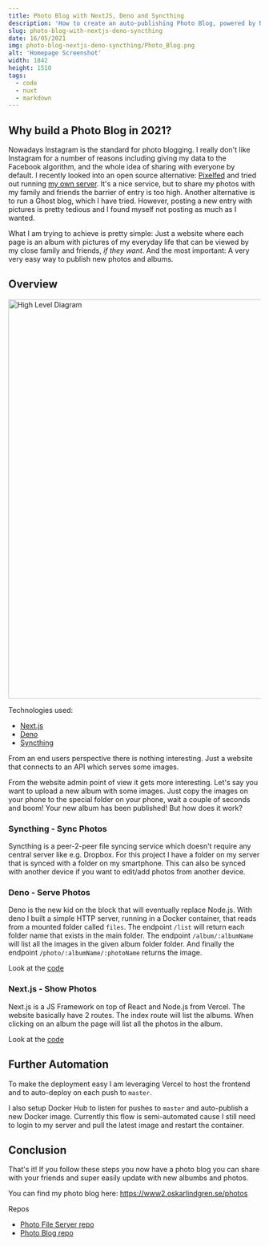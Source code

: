 ```yaml
---
title: Photo Blog with NextJS, Deno and Syncthing
description: 'How to create an auto-publishing Photo Blog, powered by Next.js, Deno and Syncthing'
slug: photo-blog-with-nextjs-deno-syncthing
date: 16/05/2021
img: photo-blog-nextjs-deno-syncthing/Photo_Blog.png
alt: 'Homepage Screenshot'
width: 1842
height: 1510
tags:
  - code
  - nuxt
  - markdown
---
```


## Why build a Photo Blog in 2021?
Nowadays Instagram is the standard for photo blogging. I really don't like Instagram for a number of reasons including giving my data to the Facebook algorithm, and the whole idea of sharing with everyone by default. I recently looked into an open source alternative: [Pixelfed](https://pixelfed.org/) and tried out running [my own server](https://pixelfed.oskarlindgren.se). It's a nice service, but to share my photos with my family and friends the barrier of entry is too high. Another alternative is to run a Ghost blog, which I have tried. However, posting a new entry with pictures is pretty tedious and I found myself not posting as much as I wanted.

What I am trying to achieve is pretty simple: Just a website where each page is an album with pictures of my everyday life that can be viewed by my close family and friends, *if they want*. And the most important: A very very easy way to publish new photos and albums.

## Overview
<img
  src="photo-blog-nextjs-deno-syncthing/high-level-diagram.png"
  alt="High Level Diagram"
  width="1320"
  height="796"
/>

Technologies used:
* [Next.js](https://nextjs.org/)
* [Deno](https://deno.land/)
* [Syncthing](https://syncthing.net/)

From an end users perspective there is nothing interesting. Just a website that connects to an API which serves some images.

From the website admin point of view it gets more interesting. Let's say you want to upload a new album with some images. Just copy the images on your phone to the special folder on your phone, wait a couple of seconds and boom! Your new album has been published! But how does it work?

### Syncthing - Sync Photos
Syncthing is a peer-2-peer file syncing service which doesn't require any central server like e.g. Dropbox. For this project I have a folder on my server that is synced with a folder on my smartphone. This can also be synced with another device if you want to edit/add photos from another device.

### Deno - Serve Photos
Deno is the new kid on the block that will eventually replace Node.js. With deno I built a simple HTTP server, running in a Docker container, that reads from a mounted folder called `files`. The endpoint `/list` will return each folder name that exists in the main folder. The endpoint `/album/:albumName` will list all the images in the given album folder folder. And finally the endpoint `/photo/:albumName/:photoName` returns the image.

Look at the [code](https://github.com/MrOggy85/photo-file-server)

### Next.js - Show Photos
Next.js is a JS Framework on top of React and Node.js from Vercel. The website basically have 2 routes. The index route will list the albums. When clicking on an album the page will list all the photos in the album.

Look at the [code](https://github.com/MrOggy85/photo-blog)

## Further Automation
To make the deployment easy I am leveraging Vercel to host the frontend and to auto-deploy on each push to `master`.

I also setup Docker Hub to listen for pushes to `master` and auto-publish a new Docker image. Currently this flow is semi-automated cause I still need to login to my server and pull the latest image and restart the container.

## Conclusion
That's it! If you follow these steps you now have a photo blog you can share with your friends and super easily update with new albumbs and photos.

You can find my photo blog here: https://www2.oskarlindgren.se/photos

Repos
* [Photo File Server repo](https://github.com/MrOggy85/photo-file-server)
* [Photo Blog repo](https://github.com/MrOggy85/photo-blog)
